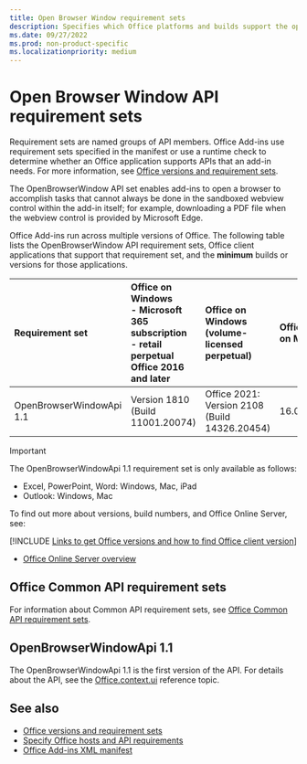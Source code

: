 ```yaml
---
title: Open Browser Window requirement sets
description: Specifies which Office platforms and builds support the openBrowserWindow API.
ms.date: 09/27/2022
ms.prod: non-product-specific
ms.localizationpriority: medium
---
```


# Open Browser Window API requirement sets

Requirement sets are named groups of API members. Office Add-ins use requirement sets specified in the manifest or use a runtime check to determine whether an Office application supports APIs that an add-in needs. For more information, see [Office versions and requirement sets](/office/dev/add-ins/develop/office-versions-and-requirement-sets).

The OpenBrowserWindow API set enables add-ins to open a browser to accomplish tasks that cannot always be done in the sandboxed webview control within the add-in itself; for example, downloading a PDF file when the webview control is provided by Microsoft Edge.

Office Add-ins run across multiple versions of Office. The following table lists the OpenBrowserWindow API requirement sets, Office client applications that support that requirement set, and the **minimum** builds or versions for those applications.

| Requirement set | Office on Windows<br>- Microsoft 365 subscription<br>- retail perpetual Office 2016 and later | Office on Windows<br>(volume-licensed perpetual) | Office on Mac | Office on iPad | Office on the web | Office Online Server |
|:-----|:-----|:-----|:-----|:-----|:-----|:-----|
| OpenBrowserWindowApi 1.1 | Version 1810 (Build 11001.20074) | Office 2021: Version 2108 (Build 14326.20454) | 16.0.0.0 | 16.0.0.0 | Not supported | Not supported |

> [!IMPORTANT]
> The OpenBrowserWindowApi 1.1 requirement set is only available as follows:
>
> - Excel, PowerPoint, Word: Windows, Mac, iPad
> - Outlook: Windows, Mac

To find out more about versions, build numbers, and Office Online Server, see:

[!INCLUDE [Links to get Office versions and how to find Office client version](../../includes/links-get-office-versions-builds.md)]
- [Office Online Server overview](/officeonlineserver/office-online-server-overview)

## Office Common API requirement sets

For information about Common API requirement sets, see [Office Common API requirement sets](office-add-in-requirement-sets.md).

## OpenBrowserWindowApi 1.1

The OpenBrowserWindowApi 1.1 is the first version of the API. For details about the API, see the [Office.context.ui](/javascript/api/office/office.context#office-office-context-ui-member) reference topic.

## See also

- [Office versions and requirement sets](/office/dev/add-ins/develop/office-versions-and-requirement-sets)
- [Specify Office hosts and API requirements](/office/dev/add-ins/develop/specify-office-hosts-and-api-requirements)
- [Office Add-ins XML manifest](/office/dev/add-ins/develop/add-in-manifests)
